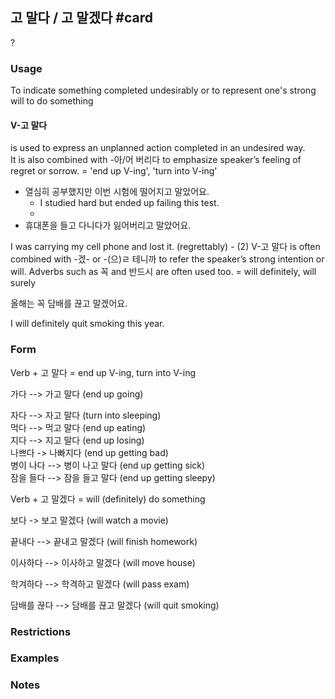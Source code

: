 
## 고 말다 / 고 말겠다 #card
?
### Usage
To indicate something completed undesirably or to represent one's strong will to do something

#### V-고 말다 
is used to express an unplanned action completed in an undesired way. It is also combined with -아/어 버리다 to emphasize speaker’s feeling of regret or sorrow. = 'end up V-ing', 'turn into V-ing'

* 열심히 공부했지만 이번 시험에 떨어지고 말았어요.
	* I studied hard but ended up failing this test.
	* 
* 휴대폰을 들고 다니다가 잃어버리고 말았어요.

I was carrying my cell phone and lost it. (regrettably)
- (2) V-고 말다 is often combined with -겠- or -(으)ㄹ 테니까 to refer the speaker’s strong intention or will. Adverbs such as 꼭 and 반드시 are often used too. = will definitely, will surely 

  

올해는 꼭 담배를 끊고 말겠어요.

I will definitely quit smoking this year.
### Form
Verb + 고 말다 = end up V-ing, turn into V-ing  

  

가다 --> 가고 말다 (end up going)

자다 --> 자고 말다 (turn into sleeping)  
먹다 --> 먹고 말다 (end up eating)  
지다 --> 지고 말다 (end up losing)  
나쁘다 -> 나빠지다 (end up getting bad)  
병이 나다 --> 병이 나고 말다 (end up getting sick)  
잠을 들다 --> 잠을 들고 말다 (end up getting sleepy)

  

Verb + 고 말겠다 = will (definitely) do something  

  

보다 -> 보고 말겠다 (will watch a movie)

끝내다 --> 끝내고 말겠다 (will finish homework)

이사하다 --> 이사하고 말겠다 (will move house)

학겨하다 --> 학격하고 말겠다 (will pass exam)

담배를 끊다 --> 담배를 끊고 말겠다 (will quit smoking)
### Restrictions
### Examples

### Notes

